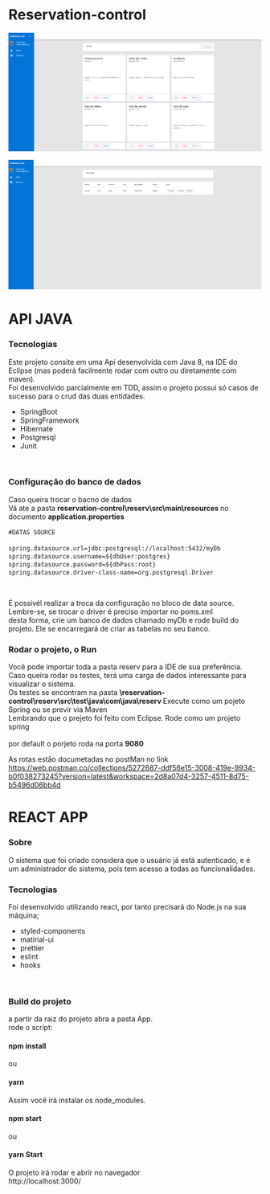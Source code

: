 # Reservation-control

![home](https://github.com/AndreynRosa/reservation-control/blob/master/reademeimg/Home.PNG)


![reservations](https://github.com/AndreynRosa/reservation-control/blob/master/reademeimg/Reservations.png)

<h1>API JAVA</h1>

<h3> Tecnologias</h3>
Este projeto consite em uma Api desenvolvida com Java 8, na IDE do Eclipse (mas poderá facilmente rodar com outro ou diretamente com maven). </br >
Foi desenvolvido parcialmente em TDD, assim o projeto possui só casos de sucesso para o crud das duas entidades. 

<ul>
  <li>SpringBoot </li> 
   <li>SpringFramework </li>
   <li>Hibernate </li>
   <li>Postgresql </li>
   <li>Junit </li>
 </uL>
</br>
<h3>Configuração do banco de dados </h3>
Caso queira trocar o bacno de dados</br>
Vá ate a pasta <b> reservation-control\reserv\src\main\resources </b>
no documento <b>application.properties </b>

````
#DATAS SOURCE

spring.datasource.url=jdbc:postgresql://localhost:5432/myDb
spring.datasource.username=${dbUser:postgres}
spring.datasource.password=${dbPass:root}
spring.datasource.driver-class-name=org.postgresql.Driver
````
</br>

É possivél realizar a troca da configuração no bloco de data source. Lembre-se, se trocar o driver é preciso importar no poms.xml</br>
desta forma, crie um banco de dados chamado myDb e  rode build do projeto. Ele se encarregará de criar as tabelas no seu banco.
</br>

<h3> Rodar o projeto, o Run </h3>
Você pode importar toda a pasta reserv para a IDE de sua preferência. </br>
Caso queira rodar os testes, terá uma carga de dados interessante para visualizar o sistema.</br>
Os testes se encontram na pasta <b> \reservation-control\reserv\src\test\java\com\java\reserv </b>
Execute como um pojeto Spring ou se previr via Maven </br>
Lembrando que o prejeto foi feito com Eclipse.
Rode como um projeto spring 
</br>
</br>
por default o porjeto roda na porta <b>9080</b>


As rotas estão documetadas no postMan no link
<a> https://web.postman.co/collections/5272687-ddf56e15-3008-419e-9934-b0f038273245?version=latest&workspace=2d8a07d4-3257-4511-8d75-b5496d06bb4d<a/>



<h1>REACT APP</h1>
<h3> Sobre</h3>
O sistema   que foi criado considera que o usuário já está autenticado, e é um administrador do sistema, pois tem acesso a todas as funcionalidades.


<h3>Tecnologias </h3>
Foi desenvolvido utilizando react, por tanto precisará do Node.js na sua máquina;
<ul>
  <li>styled-components</li>
  <li>matirial-ui</li>
  <li>prettier</li> 
   <li>eslint </li>
   <li>hooks </li>
 </uL>
 </br>
 <h3> Build do projeto</h3>
 a partir da raiz do projeto abra a pasta App.</br>
 rode o script:</br>
<h4>npm install</h4>
 ou
<h4>yarn</h4>
 Assim você irá instalar os node_modules.</br>
<h4>npm start</h4>
 ou
 
<h4>yarn Start</h4>
 O projeto irá rodar e abrir no navegador</br>
 <a>http://localhost:3000/</a>

 
